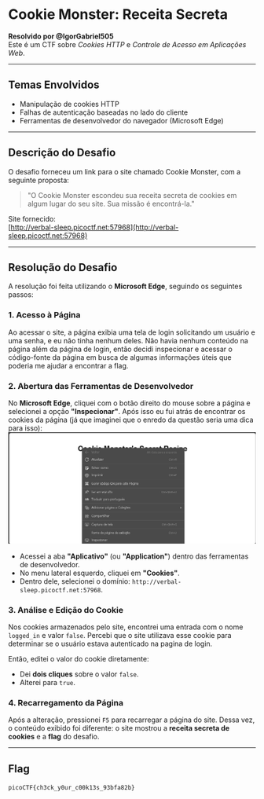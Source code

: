 # Cookie Monster: Receita Secreta  
**Resolvido por @IgorGabriel505**  
Este é um CTF sobre *Cookies HTTP* e *Controle de Acesso em Aplicações Web*.

---

## Temas Envolvidos

- Manipulação de cookies HTTP  
- Falhas de autenticação baseadas no lado do cliente  
- Ferramentas de desenvolvedor do navegador (Microsoft Edge)

---

## Descrição do Desafio  

O desafio forneceu um link para o site chamado Cookie Monster, com a seguinte proposta:

> "O Cookie Monster escondeu sua receita secreta de cookies em algum lugar do seu site. Sua missão é encontrá-la."

Site fornecido:  
[http://verbal-sleep.picoctf.net:57968](http://verbal-sleep.picoctf.net:57968)

---

## Resolução do Desafio

A resolução foi feita utilizando o **Microsoft Edge**, seguindo os seguintes passos:

### 1. Acesso à Página

Ao acessar o site, a página exibia uma tela de login solicitando um usuário e uma senha, e eu não tinha nenhum deles. Não havia nenhum conteúdo na página além da página de login, então decidi inspecionar e acessar o código-fonte da página em busca de algumas informações úteis que poderia me ajudar a encontrar a flag.

### 2. Abertura das Ferramentas de Desenvolvedor

No **Microsoft Edge**, cliquei com o botão direito do mouse sobre a página e selecionei a opção **"Inspecionar"**. Após isso eu fui atrás de encontrar os cookies da página (já que imaginei que o enredo da questão seria uma dica para isso):
![Inspecionar](imagens-cookies/1.png)
- Acessei a aba **"Aplicativo"** (ou **"Application"**) dentro das ferramentas de desenvolvedor.
- No menu lateral esquerdo, cliquei em **"Cookies"**.
- Dentro dele, selecionei o domínio: `http://verbal-sleep.picoctf.net:57968`.

### 3. Análise e Edição do Cookie

Nos cookies armazenados pelo site, encontrei uma entrada com o nome `logged_in` e valor `false`. Percebi que o site utilizava esse cookie para determinar se o usuário estava autenticado na pagina de login.

Então, editei o valor do cookie diretamente:

- Dei **dois cliques** sobre o valor `false`.
- Alterei para `true`.

### 4. Recarregamento da Página

Após a alteração, pressionei `F5` para recarregar a página do site. Dessa vez, o conteúdo exibido foi diferente: o site mostrou a **receita secreta de cookies** e a **flag** do desafio.

---

## Flag

```text
picoCTF{ch3ck_y0ur_c00k13s_93bfa82b}
```
